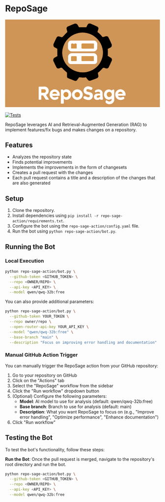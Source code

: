 # RepoSage

![Logo](resources/reposage.png)

[![Tests](https://github.com/kodingtulen/reposage/actions/workflows/run-tests.yml/badge.svg)](https://github.com/kodingtulen/reposage/actions/workflows/run-tests.yml)

RepoSage leverages AI and Retrieval-Augmented Generation (RAG) to implement features/fix bugs and makes changes on a repository.


## Features

- Analyzes the repository state
- Finds potential improvements
- Implements the improvements in the form of changesets
- Creates a pull request with the changes
- Each pull request contains a title and a description of the changes that are also generated

## Setup

1. Clone the repository.
2. Install dependencies using `pip install -r repo-sage-action/requirements.txt`.
3. Configure the bot using the `repo-sage-action/config.yaml` file.
4. Run the bot using `python repo-sage-action/bot.py`.

## Running the Bot

### Local Execution

```sh
python repo-sage-action/bot.py \
  --github-token <GITHUB_TOKEN> \
  --repo <OWNER/REPO> \
  --api-key <API_KEY> \
  --model qwen/qwq-32b:free
```

You can also provide additional parameters:

```sh
python repo-sage-action/bot.py \
  --github-token YOUR_TOKEN \
  --repo owner/repo \
  --open-router-api-key YOUR_API_KEY \
  --model "qwen/qwq-32b:free" \
  --base-branch "main" \
  --description "Focus on improving error handling and documentation"
```

### Manual GitHub Action Trigger

You can manually trigger the RepoSage action from your GitHub repository:

1. Go to your repository on GitHub
2. Click on the "Actions" tab
3. Select the "RepoSage" workflow from the sidebar
4. Click the "Run workflow" dropdown button
5. (Optional) Configure the following parameters:
   - **Model**: AI model to use for analysis (default: qwen/qwq-32b:free)
   - **Base branch**: Branch to use for analysis (default: main)
   - **Description**: What you want RepoSage to focus on (e.g., "Improve error handling", "Optimize performance", "Enhance documentation")
6. Click "Run workflow"

## Testing the Bot

To test the bot's functionality, follow these steps:

**Run the Bot**: Once the pull request is merged, navigate to the repository's root directory and run the bot.

```sh
python repo-sage-action/bot.py \
  --github-token <GITHUB_TOKEN> \
  --repo <OWNER/REPO> \
  --api-key <API_KEY> \
  --model qwen/qwq-32b:free
```

